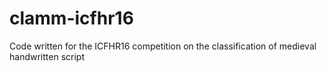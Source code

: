 # clamm-icfhr16
Code written for the ICFHR16 competition on the classification of medieval handwritten script
